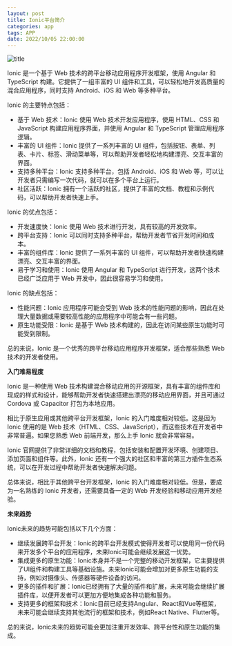 ```yaml
---
layout: post
title: Ionic平台简介
categories: app 
tags: APP
date: 2022/10/05 22:00:00
---
```


![title](https://image.sideproject.cn/titlex/titlex_222.jpg)

Ionic 是一个基于 Web 技术的跨平台移动应用程序开发框架，使用 Angular 和 TypeScript 构建。它提供了一组丰富的 UI 组件和工具，可以轻松地开发高质量的混合应用程序，同时支持 Android、iOS 和 Web 等多种平台。

Ionic 的主要特点包括：

- 基于 Web 技术：Ionic 使用 Web 技术开发应用程序，使用 HTML、CSS 和 JavaScript 构建应用程序界面，并使用 Angular 和 TypeScript 管理应用程序逻辑。
- 丰富的 UI 组件：Ionic 提供了一系列丰富的 UI 组件，包括按钮、表单、列表、卡片、标签、滑动菜单等，可以帮助开发者轻松地构建漂亮、交互丰富的界面。
- 支持多种平台：Ionic 支持多种平台，包括 Android、iOS 和 Web 等，可以让开发者只需编写一次代码，就可以在多个平台上运行。
- 社区活跃：Ionic 拥有一个活跃的社区，提供了丰富的文档、教程和示例代码，可以帮助开发者快速上手。

Ionic 的优点包括：

- 开发速度快：Ionic 使用 Web 技术进行开发，具有较高的开发效率。
- 跨平台支持：Ionic 可以同时支持多种平台，帮助开发者节省开发时间和成本。
- 丰富的组件库：Ionic 提供了一系列丰富的 UI 组件，可以帮助开发者快速构建漂亮、交互丰富的界面。
- 易于学习和使用：Ionic 使用 Angular 和 TypeScript 进行开发，这两个技术已经广泛应用于 Web 开发中，因此很容易学习和使用。

Ionic 的缺点包括：

- 性能问题：Ionic 应用程序可能会受到 Web 技术的性能问题的影响，因此在处理大量数据或需要较高性能的应用程序中可能会有一些问题。
- 原生功能受限：Ionic 是基于 Web 技术构建的，因此在访问某些原生功能时可能受到限制。

总的来说，Ionic 是一个优秀的跨平台移动应用程序开发框架，适合那些熟悉 Web 技术的开发者使用。


**入门难易程度**

Ionic 是一种使用 Web 技术构建混合移动应用的开源框架，具有丰富的组件库和现成的样式和设计，能够帮助开发者快速搭建出漂亮的移动应用界面，并且可通过 Cordova 或 Capacitor 打包为本地应用。

相比于原生应用或其他跨平台开发框架，Ionic 的入门难度相对较低。这是因为 Ionic 使用的是 Web 技术（HTML、CSS、JavaScript），而这些技术在开发者中非常普遍。如果您熟悉 Web 前端开发，那么上手 Ionic 就会非常容易。

Ionic 官网提供了非常详细的文档和教程，包括安装和配置开发环境、创建项目、添加页面和组件等。此外，Ionic 还有一个强大的社区和丰富的第三方插件生态系统，可以在开发过程中帮助开发者快速解决问题。

总体来说，相比于其他跨平台开发框架，Ionic 的入门难度相对较低。但是，要成为一名熟练的 Ionic 开发者，还需要具备一定的 Web 开发经验和移动应用开发经验。


**未来趋势**

Ionic未来的趋势可能包括以下几个方面：

- 继续发展跨平台开发：Ionic的跨平台开发模式使得开发者可以使用同一份代码来开发多个平台的应用程序，未来Ionic可能会继续发展这一优势。
- 集成更多的原生功能：Ionic本身并不是一个完整的移动开发框架，它主要提供了UI组件和构建工具等基础设施。未来Ionic可能会增加对更多原生功能的支持，例如对摄像头、传感器等硬件设备的访问。
- 更多的插件和扩展：Ionic已经拥有了大量的插件和扩展，未来可能会继续扩展插件库，以便开发者可以更加方便地集成各种功能和服务。
- 支持更多的框架和技术：Ionic目前已经支持Angular、React和Vue等框架，未来可能会继续支持其他流行的框架和技术，例如React Native、Flutter等。

总的来说，Ionic未来的趋势可能会更加注重开发效率、跨平台性和原生功能的集成。